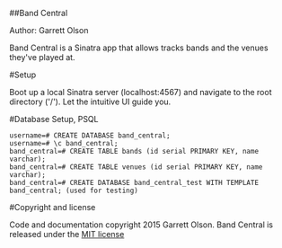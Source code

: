 ##Band Central

Author: Garrett Olson

Band Central is a Sinatra app that allows tracks bands and the venues they've played at.

#Setup

Boot up a local Sinatra server (localhost:4567) and navigate to the root directory ('/'). Let the intuitive UI guide you.

#Database Setup, PSQL

```
username=# CREATE DATABASE band_central;  
username=# \c band_central;  
band_central=# CREATE TABLE bands (id serial PRIMARY KEY, name varchar);  
band_central=# CREATE TABLE venues (id serial PRIMARY KEY, name varchar);  
band_central=# CREATE DATABASE band_central_test WITH TEMPLATE band_central; (used for testing)
```

#Copyright and license

Code and documentation copyright 2015 Garrett Olson. Band Central is released under the [MIT license](http://opensource.org/licenses/MIT)
